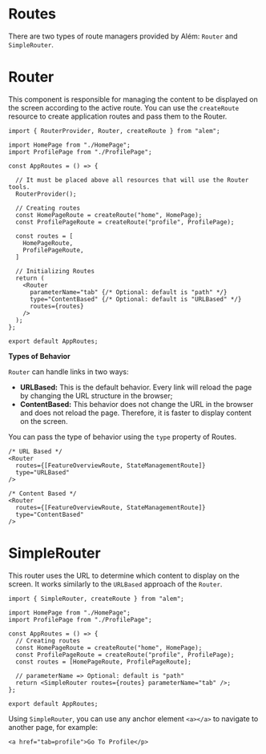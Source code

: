 # Routes

There are two types of route managers provided by Além: `Router` and `SimpleRouter`.

# Router

This component is responsible for managing the content to be displayed on the screen according to the active route. You can use the `createRoute` resource to create application routes and pass them to the Router.

```tsx
import { RouterProvider, Router, createRoute } from "alem";

import HomePage from "./HomePage";
import ProfilePage from "./ProfilePage";

const AppRoutes = () => {

  // It must be placed above all resources that will use the Router tools.
  RouterProvider();

  // Creating routes
  const HomePageRoute = createRoute("home", HomePage);
  const ProfilePageRoute = createRoute("profile", ProfilePage);

  const routes = [
    HomePageRoute,
    ProfilePageRoute,
  ]

  // Initializing Routes
  return (
    <Router
      parameterName="tab" {/* Optional: default is "path" */}
      type="ContentBased" {/* Optional: default is "URLBased" */}
      routes={routes}
    />
  );
};

export default AppRoutes;
```

**Types of Behavior**

`Router` can handle links in two ways:

- **URLBased:** This is the default behavior. Every link will reload the page by changing the URL structure in the browser;
- **ContentBased:** This behavior does not change the URL in the browser and does not reload the page. Therefore, it is faster to display content on the screen.

You can pass the type of behavior using the `type` property of Routes.

```tsx
/* URL Based */
<Router
  routes={[FeatureOverviewRoute, StateManagementRoute]}
  type="URLBased"
/>

/* Content Based */
<Router
  routes={[FeatureOverviewRoute, StateManagementRoute]}
  type="ContentBased"
/>
```

# SimpleRouter

This router uses the URL to determine which content to display on the screen. It works similarly to the `URLBased` approach of the `Router`.

```tsx
import { SimpleRouter, createRoute } from "alem";

import HomePage from "./HomePage";
import ProfilePage from "./ProfilePage";

const AppRoutes = () => {
  // Creating routes
  const HomePageRoute = createRoute("home", HomePage);
  const ProfilePageRoute = createRoute("profile", ProfilePage);
  const routes = [HomePageRoute, ProfilePageRoute];

  // parameterName => Optional: default is "path"
  return <SimpleRouter routes={routes} parameterName="tab" />;
};

export default AppRoutes;
```

Using `SimpleRouter`, you can use any anchor element `<a></a>` to navigate to another page, for example:

```tsx
<a href="tab=profile">Go To Profile</p>
```
